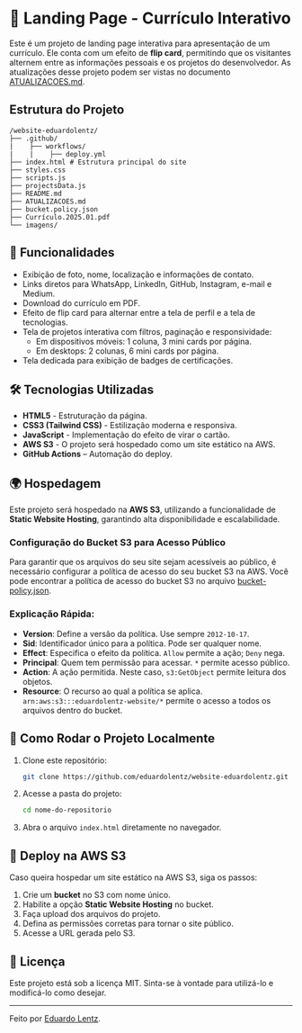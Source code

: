  
# 🚀 Landing Page - Currículo Interativo

Este é um projeto de landing page interativa para apresentação de um currículo. Ele conta com um efeito de **flip card**, permitindo que os visitantes alternem entre as informações pessoais e os projetos do desenvolvedor. As atualizações desse projeto podem ser vistas no documento [ATUALIZACOES.md](https://github.com/eduardolentz/website-eduardolentz/blob/main/ATUALIZACOES.md).

## Estrutura do Projeto
```
/website-eduardolentz/
├── .github/
|    ├── workflows/
|    |    ├── deploy.yml
├── index.html # Estrutura principal do site
├── styles.css
├── scripts.js
├── projectsData.js
├── README.md
├── ATUALIZACOES.md
├── bucket.policy.json
├── Currículo.2025.01.pdf
└── imagens/ 
```

## 📌 Funcionalidades

- Exibição de foto, nome, localização e informações de contato.
- Links diretos para WhatsApp, LinkedIn, GitHub, Instagram, e-mail e Medium.
- Download do currículo em PDF.
- Efeito de flip card para alternar entre a tela de perfil e a tela de tecnologias.
- Tela de projetos interativa com filtros, paginação e responsividade:
  - Em dispositivos móveis: 1 coluna, 3 mini cards por página.
  - Em desktops: 2 colunas, 6 mini cards por página.
- Tela dedicada para exibição de badges de certificações.

## 🛠️ Tecnologias Utilizadas

- **HTML5** - Estruturação da página.
- **CSS3 (Tailwind CSS)** - Estilização moderna e responsiva.
- **JavaScript** - Implementação do efeito de virar o cartão.
- **AWS S3** - O projeto será hospedado como um site estático na AWS.
- **GitHub Actions** – Automação do deploy.

## 🌍 Hospedagem

Este projeto será hospedado na **AWS S3**, utilizando a funcionalidade de **Static Website Hosting**, garantindo alta disponibilidade e escalabilidade.

### Configuração do Bucket S3 para Acesso Público

Para garantir que os arquivos do seu site sejam acessíveis ao público, é necessário configurar a política de acesso do seu bucket S3 na AWS. Você pode encontrar a política de acesso do bucket S3 no arquivo [bucket-policy.json](https://github.com/eduardolentz/website-eduardolentz/blob/main/bucket-policy.json).


### Explicação Rápida:

- **Version**: Define a versão da política. Use sempre `2012-10-17`.
- **Sid**: Identificador único para a política. Pode ser qualquer nome.
- **Effect**: Especifica o efeito da política. `Allow` permite a ação; `Deny` nega.
- **Principal**: Quem tem permissão para acessar. `*` permite acesso público.
- **Action**: A ação permitida. Neste caso, `s3:GetObject` permite leitura dos objetos.
- **Resource**: O recurso ao qual a política se aplica. `arn:aws:s3:::eduardolentz-website/*` permite o acesso a todos os arquivos dentro do bucket.


## 🔧 Como Rodar o Projeto Localmente

1. Clone este repositório:
   ```bash
   git clone https://github.com/eduardolentz/website-eduardolentz.git
   ```
2. Acesse a pasta do projeto:
   ```bash
   cd nome-do-repositorio
   ```
3. Abra o arquivo `index.html` diretamente no navegador.

## 🚀 Deploy na AWS S3

Caso queira hospedar um site estático na AWS S3, siga os passos:

1. Crie um **bucket** no S3 com nome único.
2. Habilite a opção **Static Website Hosting** no bucket.
3. Faça upload dos arquivos do projeto.
4. Defina as permissões corretas para tornar o site público.
5. Acesse a URL gerada pelo S3.

## 📄 Licença

Este projeto está sob a licença MIT. Sinta-se à vontade para utilizá-lo e modificá-lo como desejar.

---

Feito por [Eduardo Lentz](https://github.com/eduardolentz).

